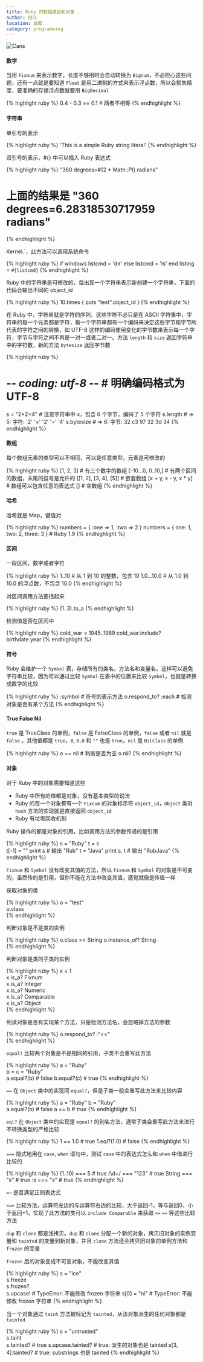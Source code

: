 ```yaml
---
title: Ruby 的数据类型和对象 
author: 但江
location: 成都 
category: programming
---
```


![Cans](/images/cans.jpg)

#### 数字

当用 `Fixnum` 来表示数字，长度不够用时会自动转换为 `Bignum`，不必担心这些问题，还有一点就是要知道 `Float` 是用二进制的方式来表示浮点数，所以会损失精度，要准确的存储浮点数就要用 `BigDecimal`

{% highlight ruby %}
0.4 - 0.3 == 0.1 # 两者不相等
{% endhighlight %}

#### 字符串

单引号的表示

{% highlight ruby %}
'This is a simple Ruby string literal'
{% endhighlight %}

双引号的表示，#{} 中可以插入 Ruby 表达式

{% highlight ruby %}
"360 degrees=#{2 * Math::PI} radians"
# 上面的结果是 "360 degrees=6.28318530717959 radians"
{% endhighlight %}

Kernel.`，此方法可以调用系统命令

{% highlight ruby %}
if windows
  listcmd = 'dir'
else
  listcmd = 'ls'
end
listing = `#{listcmd}`
{% endhighlight %}

Ruby 中的字符串是可修改的，每出现一个字符串表示新创建一个字符串，下面的代码会输出不同的 object_id

{% highlight ruby %}
10.times { puts "test".object_id }
{% endhighlight %}

在 Ruby 中，字符串就是字符的序列，这些字符不必只是在 ASCII 字符集中，字符串的每一个元素都是字符，每一个字符串都有一个编码来决定这些字节和字节所代表的字符之间的转换，如 UTF-8 这样的编码使用变化的字节数来表示每一个字符，字节与字符之间不再是一对一或者二对一。方法 `length` 和 `size` 返回字符串中的字符数，新的方法 `bytesize` 返回字节数

{% highlight ruby %}
# -*- coding: utf-8 -*- # 明确编码格式为 UTF-8
s = "2×2=4" # 注意字符串中 x，包含 6 个字节，编码了 5 个字符
s.length   # => 5: 字符: '2'   '×'   '2'   '='   '4'
s.bytesize # => 6: 字节: 32   c3 97  32    3d    34
{% endhighlight %}

#### 数组

每个数组元素的类型可以不相同，可以是任意类型，元素是可修改的

{% highlight ruby %}
[1, 2, 3] # 有三个数字的数组
[-10...0, 0..10,] # 有两个区间的数组，末尾的逗号是允许的
[[1, 2], [3, 4], [5]] # 嵌套数组
[x + y, x - y, x * y] # 数组可以包含任意的表达式
[] # 空数组
{% endhighlight %}

#### 哈希

哈希就是 Map，键值对

{% highlight ruby %}
numbers = { :one => 1, :two => 2 }
numbers = { one: 1, two: 2, three: 3 } # Ruby 1.9
{% endhighlight %}

#### 区间

一段区间，数字或者字符

{% highlight ruby %}
1..10      # 从 1 到 10 的整数，包含 10
1.0...10.0 # 从 1.0 到 10.0 的浮点数，不包含 10.0
{% endhighlight %}

对区间调用方法要括起来

{% highlight ruby %}
(1..3).to_a
{% endhighlight %}

检测值是否在区间中

{% highlight ruby %}
cold_war = 1945..1989
cold_war.include? birthdate.year
{% endhighlight %}

#### 符号

Ruby 会维护一个 `Symbol` 表，存储所有的类名，方法名和变量名，这样可以避免字符串比较，因为可以通过比较 `Symbol` 在表中的位置来比较 `Symbol`，也就是转换成数字的比较

{% highlight ruby %}
:symbol # 符号的表示方法
o.respond_to? :each # 检测对象是否有某个方法
{% endhighlight %}

#### True False Nil

`true` 是 TrueClass 的单例，`false` 是 FalseClass 的单例，`false` 或者 `nil` 就是 `false` ，其他值都是 `true`，`0`, `0.0` 和 `""` 也是 `true`，`nil` 是 `NilClass` 的单例

{% highlight ruby %}
o == nil # 判断是否为空 
o.nil?
{% endhighlight %}

#### 对象

对于 Ruby 中的对象需要知道这些

* Ruby 中所有的值都是对象，没有基本类型的说法
* Ruby 的每一个对象都有一个 `Fixnum` 的对象标示符 `object_id`，`Object` 类对 `hash` 方法的实现就是直接返回 `object_id`
* Ruby 有垃圾回收机制

Ruby 操作的都是对象的引用，比如调用方法的参数传递的是引用

{% highlight ruby %}
s = "Ruby" 
t = s      
t[-1] = ""
print s # 输出 "Rub"
t = "Java"
print s, t # 输出 "RubJava"
{% endhighlight %}

`Fixnum` 和 `Symbol` 没有改变其值的方法，所以 `Fixnum` 和 `Symbol` 的对象是不可变的，虽然传的是引用，但你不能在方法中改变其值，感觉就像是传值一样

获取对象的类

{% highlight ruby %}
o = "test"  
o.class     
{% endhighlight %}

判断对象是不是类的实例

{% highlight ruby %}
o.class == String
o.instance_of? String   
{% endhighlight %}

判断对象是类的子类的实例

{% highlight ruby %}
x = 1                    
x.is_a? Fixnum           
x.is_a? Integer          
x.is_a? Numeric          
x.is_a? Comparable       
x.is_a? Object           
{% endhighlight %}

判读对象是否有实现某个方法，只是检测方法名，会忽略掉方法的参数

{% highlight ruby %}
o.respond_to? :"<<"  
{% endhighlight %}

`equal?` 比较两个对象是不是相同的引用，子类不会重写此方法

{% highlight ruby %}
a = "Ruby"       
b = c = "Ruby"   
a.equal?(b) # false
b.equal?(c) # true
{% endhighlight %}

`==` 在 `Object` 类中的实现同 `equal?`，但是子类一般会重写此方法来比较内容

{% highlight ruby %}
a = "Ruby"
b = "Ruby"    
a.equal?(b) # false
a == b # true
{% endhighlight %}

`eql?` 在 `Object` 类中的实现是 `equal?` 的别名方法，通常子类会重写此方法来进行不转换类型的严格比较

{% highlight ruby %}
1 == 1.0 # true
1.eql?(1.0) # false
{% endhighlight %}

`===` 隐式地用在 `case`, `when` 语句中，测试 `case` 中的表达式怎么和 `when` 中值进行比较的

{% highlight ruby %}
(1..10) === 5    # true
/\d+/ === "123"  # true
String === "s"   # true
:s === "s"       # true
{% endhighlight %}

`=~` 是否满足正则表达式

`<=>` 比较方法，运算符左边的与运算符右边的比较，大于返回-1，等与返回0，小于返回+1，实现了此方法的类可以 `include Comparable` 来获取 `<=` `==` 等这些比较方法

`dup` 和 `clone` 都是浅拷贝。`dup` 和 `clone` 分配一个新的对象，拷贝旧对象的实例变量和 `tainted` 的变量到新对象，并且 `clone` 方法还会拷贝旧对象的单例方法和 `frozen` 的变量

`frozen` 后的对象变成不可变对象，不能改变其值

{% highlight ruby %}
s = "ice"      
s.freeze       
s.frozen?      
s.upcase!      # TypeError: 不能修改 frozen 字符串
s[0] = "ni"    # TypeError: 不能修改 frozen 字符串
{% endhighlight %}

当一个对象通过 `taint` 方法被标记为 `tainted`，从该对象派生的任何对象都是 `tainted`

{% highlight ruby %}
s = "untrusted"   
s.taint           
s.tainted?        # true
s.upcase.tainted? # true: 派生的对象也是 tainted
s[3, 4].tainted?  # true: substrings 也是 tainted
{% endhighlight %}
